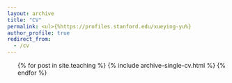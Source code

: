 ```yaml
---
layout: archive
title: "CV"
permalink: <ul>{%https://profiles.stanford.edu/xueying-yu%}
author_profile: true
redirect_from:
  - /cv
---
```


<ul>{% for post in site.teaching %}
    {% include archive-single-cv.html %}
  {% endfor %}</ul>
